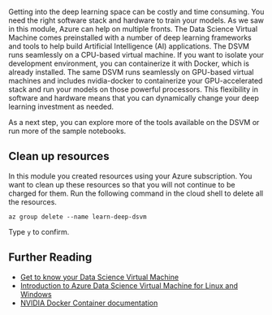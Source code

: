 Getting into the deep learning space can be costly and time consuming. You need the right software stack and hardware to train your models. As we saw in this module, Azure can help on multiple fronts. The Data Science Virtual Machine comes preinstalled with a number of deep learning frameworks and tools to help build Artificial Intelligence (AI) applications. The DSVM runs seamlessly on a CPU-based virtual machine. If you want to isolate your development environment, you can containerize it with Docker, which is already installed. The same DSVM runs seamlessly on GPU-based virtual machines and includes nvidia-docker to containerize your GPU-accelerated stack and run your models on those powerful processors. This flexibility in software and hardware means that you can dynamically change your deep learning investment as needed. 

As a next step, you can explore more of the tools available on the DSVM or run more of the sample notebooks. 

## Clean up resources

In this module you created resources using your Azure subscription. You want to clean up these resources so that you will not continue to be charged for them. Run the following command in the cloud shell to delete all the resources.

```azurecli
az group delete --name learn-deep-dsvm
```

Type `y` to confirm.

## Further Reading

- [Get to know your Data Science Virtual Machine](/azure/machine-learning/data-science-virtual-machine/dsvm-tools-overview)
- [Introduction to Azure Data Science Virtual Machine for Linux and Windows](/azure/machine-learning/data-science-virtual-machine/overview)
- [NVIDIA Docker Container documentation](https://www.nvidia.com/object/docker-container.html)